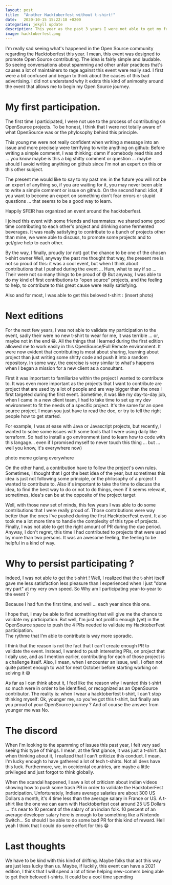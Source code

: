 ```yaml
---
layout: post
title:  "Another Hacktoberfest without t-shirt!"
date:   2020-10-15 15:22:18 +0200
categories: jekyll update
description: This year as the past 3 years I were not able to get my free hacktoberfest tshirt, why ?
image: hacktoberfest.png
---
```

I'm really sad seeing what's happened in the Open Source community regarding the Hacktoberfest this year.
I mean, this event was designed to promote Open Source contributing. The idea is fairly simple and laudable.
So seeing conversations about spamming and other unfair practices that's causes a lot of maintainers to 
rage against this event were really sad. I first were a bit confused and began to think about the causes of this bad advertising.
I did not understand why it exists this kind of animosity around the event that allows me to begin my Open Source journey.

# My first participation.

The first time I participated, I were not use to the process of contributing on OpenSource projects. 
To be honest, I think that I were not totally aware of what OpenSource was or the phylosophy behind this principle.

This young me were not really confident when writing a message into an issue and more precisely were terrifying to write anything on github:
Before writing a simple comment, I was thinking: damn if somebody read this and ... you know maybe is this a big shitty comment or question ... 
maybe should I avoid writing anything on github since I'm not an expert on this or this other subject.

The present me would like to say to my past me: in the future you will not be an expert of anything so, if you are waiting for it, 
you may never been able to write a simple comment or issue on github.
On the second hand: idiot, if you want to become an expert on something don't fear errors or stupid questions ... that seems to be a good way to learn.

Happily SFEIR has organized an event around the hacktoberfest.
 
I joined this event with some friends and teammates: we shared some good time contributing to each other's project and drinking some fermented beverages. 
It was really satisfying to contribute to a bunch of projects other than mine, we were able to discuss, to promote some projects and to get/give help
to each other.

By the way, I finally, proudly (or not) got the chance to be one of the chosen t-shirt owner 
Well, anyway the past me thought that way, the present me is not so proud of this:
it was a cool event, but when I think about contributions that I pushed during the event ... Hum, what to say if so ... 
Their were not so many things to be proud of :sweat_smile:
But anyway, I was able to do my kind of first contributions to "open source" projects, and the feeling to help, to contribute to this
great cause were really satisfying.

Also and for most, I was able to get this beloved t-shirt : (insert photo)

# Next editions

For the next few years, I was not able to validate my participation to the event, sadly their were no new t-shirt to wear for me, it was terrible ...
or, maybe not in the end :grin:. 
All the things that I learned during the first edition allowed me to work easily in this OpenSource/Full Remote environment. 
It were now evident that contributing is most about sharing, learning about project than just writing some shitty code and push it into a random repository.
In some way, the exercise is very similar to what's happens when I began a mission for a new client as a consultant.

First it was important to familiarize within the project I wanted to contribute to. 
It was even more important as the projects that I want to contribute are project that are used by a lot of people and are way bigger 
than the ones I first targeted during the first event. 
Sometime, it was like my day-to-day job, when I came in a new client team, I had to take time to set up my dev environment to fit the needs of a specific project.
It's the same for an open source project. I mean you just have to read the doc, or try to tell the right people how to get started.

For example, I was at ease with Java or Javascript projects, but recently, I wanted to solve some issues with some tools that I were using daily like terraform.
So had to install a go environment (and to learn how to code with this langage... even if I promised myself to never touch this thing ... but ... well you know, it's everywhere now)

photo meme golang everywhere

On the other hand, a contribution have to follow the project's own rules. Sometimes, I thought that I got the best idea of the year,
but sometimes this idea is just not following some principle, or the philosophy of a project I wanted to contribute to. Also it's important
to take the time to discuss the idea, to find the best way to do or not to do things, even if it seems relevant, sometimes, 
idea's can be at the opposite of the project target

Well, with those new set of minds, this few years I was able to do some contributions that I were really proud of. 
Those contributions were way better than the ones I've pushed during the first HacktoberFest event. 
It also took me a lot more time to handle the complexity of this type of projects.
Finally, I was not able to get the right amount of PR during the due period.
Anyway, I don't regret, this time I had contributed to projects that were used by more than two persons.
It was an awesome feeling, the feeling to be helpful in a kind of way.

# Why to persist participating ? 

Indeed, I was not able to get the t-shirt ! Well, I realized that the t-shirt itself gave me less satisfaction less pleasure than I experienced when I just "done my part" at my very own speed. 
So Why am I participating year-to-year to the event ?

Because I had fun the first time, and well ... each year since this one.

I hope that, I may be able to find something that will give me the chance to validate my participation. 
But well, I'm just not prolific enough (yet) in the OpenSource space to push the 4 PRs needed to validate my HacktoberFest participation.     
The rythme that I'm able to contribute is way more sporadic.

I think that the reason is not the fact that I can't create enough PR to validate the event. 
Instead, I wanted to push interesting PRs, on project that I daily use, and as I mention earlier, contributing for each of those project is a challenge itself.
Also, I mean, when I encounter an issue, well, I often not quite patient enough to wait for next October before starting working on solving it :sweat_smile:

As far as I can think about it, I feel like the reason why I wanted this t-shirt so much were in order to be identified,
or recognized as an OpenSource contributor. The reality is: when I wear a hacktoberfest t-shirt, I can't stop thinking myself:
Ok, younger me, so you've got this t-shirt, but finally are you proud of your OpenSource journey ? 
And of course the answer from younger me was No. 

# The discord

When I'm looking to the spamming of issues this past year, I felt very sad seeing this type of things. 
I mean, at the first glance, it was just a t-shirt. But when thinking about it, I realized that I can't criticize this conduct.
I mean, I'm lucky enough to have gathered a lot of tech t-shirts. Not all devs have this luck.
Furthermore, we, in occidental countries, are maybe a little privileged and just forgot to think globally.

When the scandal happened, I saw a lot of criticism about indian videos showing how to push some trash PR in order to validate the HacktoberFest participation.
Unfortunately, Indians average salaries are about 300 US Dollars a month, it's 4 time less than the average salary in France or US. A t-shirt like the one
we can earn with Hacktoberfest cost around 25 US Dollars ... it's near to 10 percent of the salary of an indian folk. 
10 percent of an average developer salary here is enough to by something like a Nintendo Switch... 
So should I be able to do some bad PR for this kind of reward. 
Hell yeah I think that I could do some effort for this :grin:

# Last thoughts

We have to be kind with this kind of drifting. Maybe folks that act this way are just less lucky than us.
Maybe, if luckily, this event can have a 2021 edition, I think that 
I will spend a lot of time helping new-comers being able to get their beloved t-shirts. 
It could be a cool time spending


 
